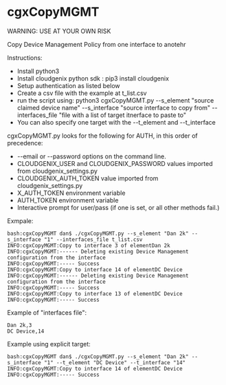 # cgxCopyMGMT

WARNING: USE AT YOUR OWN RISK

Copy Device Management Policy from one interface to anotehr

Instructions:

* Install python3
* Install cloudgenix python sdk : pip3 install cloudgenix
* Setup authentication as listed below
* Create a csv file with the example at t_list.csv
* run the script using: python3 cgxCopyMGMT.py --s_element "source claimed device name" --s_interface "source interface to copy from" --interfaces_file "file with a list of target itnerface to paste to"
* You can also specify one target with the --t_element and --t_interface 

cgxCopyMGMT.py looks for the following for AUTH, in this order of precedence:

* --email or --password options on the command line.
* CLOUDGENIX_USER and CLOUDGENIX_PASSWORD values imported from cloudgenix_settings.py
* CLOUDGENIX_AUTH_TOKEN value imported from cloudgenix_settings.py
* X_AUTH_TOKEN environment variable
* AUTH_TOKEN environment variable
* Interactive prompt for user/pass (if one is set, or all other methods fail.)

Exmpale:
```
bash:cgxCopyMGMT dan$ ./cgxCopyMGMT.py --s_element "Dan 2k" --s_interface "1" --interfaces_file t_list.csv 
INFO:cgxCopyMGMT:Copy to interface 3 of elementDan 2k
INFO:cgxCopyMGMT:------ Deleting existing Device Management configuration from the interface
INFO:cgxCopyMGMT:----- Success
INFO:cgxCopyMGMT:Copy to interface 14 of elementDC Device
INFO:cgxCopyMGMT:------ Deleting existing Device Management configuration from the interface
INFO:cgxCopyMGMT:----- Success
INFO:cgxCopyMGMT:Copy to interface 13 of elementDC Device
INFO:cgxCopyMGMT:----- Success
```

Example of "interfaces file":
```
Dan 2k,3
DC Device,14
```

Example using explicit target:
```
bash:cgxCopyMGMT dan$ ./cgxCopyMGMT.py --s_element "Dan 2k" --s_interface "1" --t_element "DC Device" --t_interface "14"                    
INFO:cgxCopyMGMT:Copy to interface 14 of elementDC Device
INFO:cgxCopyMGMT:----- Success
```